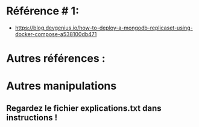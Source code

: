 # Référence # 1: 
- https://blog.devgenius.io/how-to-deploy-a-mongodb-replicaset-using-docker-compose-a538100db471


# Autres références : 






# Autres manipulations

## Regardez le fichier explications.txt dans instructions !





